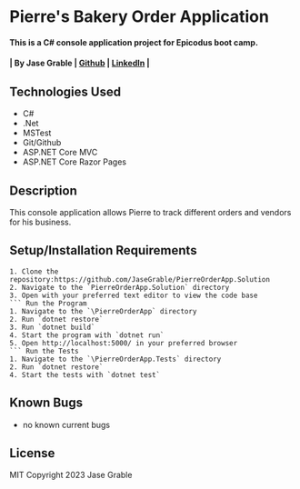 # Pierre's Bakery Order Application

#### This is a C# console application project for Epicodus boot camp.

#### | **By Jase Grable** | **[Github](https://github.com/JaseGrable)** | **[LinkedIn](https://www.linkedin.com/in/jase-grable/)** |

## Technologies Used

- C#
- .Net
- MSTest
- Git/Github
- ASP.NET Core MVC
- ASP.NET Core Razor Pages

## Description

This console application allows Pierre to track different orders and vendors for his business.

## Setup/Installation Requirements

````
1. Clone the repository:https://github.com/JaseGrable/PierreOrderApp.Solution
2. Navigate to the `PierreOrderApp.Solution` directory
3. Open with your preferred text editor to view the code base
``` Run the Program
1. Navigate to the `\PierreOrderApp` directory
2. Run `dotnet restore`
3. Run `dotnet build`
4. Start the program with `dotnet run`
5. Open http://localhost:5000/ in your preferred browser
``` Run the Tests
1. Navigate to the `\PierreOrderApp.Tests` directory
2. Run `dotnet restore`
4. Start the tests with `dotnet test`
````

## Known Bugs

- no known current bugs

## License

MIT Copyright 2023 Jase Grable
